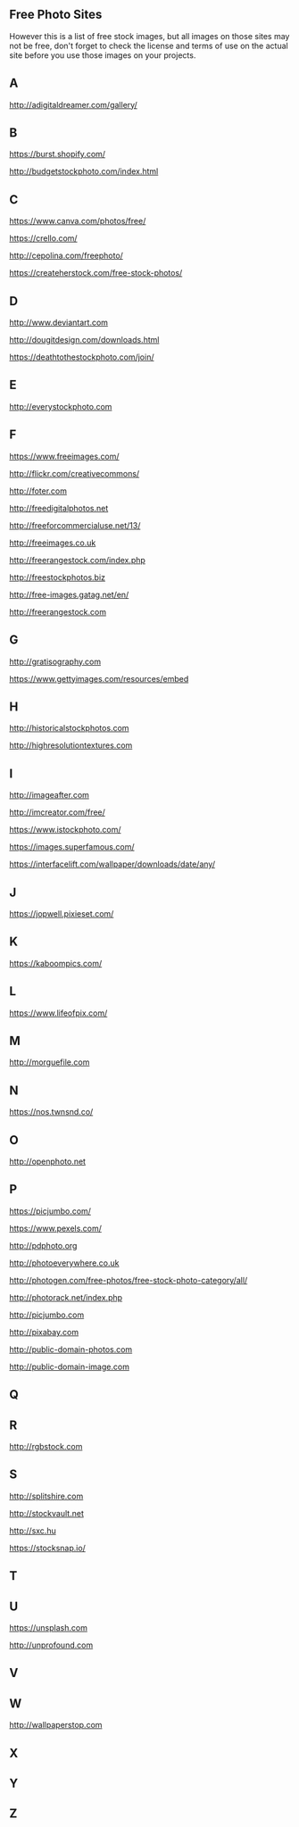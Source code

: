 
Free Photo Sites
-
However this is a list of free stock images, but all images on those sites may not be free, don't forget to check the license and terms of use on the actual site before you use those images on your projects.

A
-

http://adigitaldreamer.com/gallery/

B
-
https://burst.shopify.com/

http://budgetstockphoto.com/index.html 

C
-
https://www.canva.com/photos/free/

https://crello.com/

http://cepolina.com/freephoto/

https://createherstock.com/free-stock-photos/

D
-
http://www.deviantart.com

http://dougitdesign.com/downloads.html 

https://deathtothestockphoto.com/join/

E
-
http://everystockphoto.com

F
-

https://www.freeimages.com/

http://flickr.com/creativecommons/ 

http://foter.com

http://freedigitalphotos.net

http://freeforcommercialuse.net/13/

http://freeimages.co.uk 

http://freerangestock.com/index.php

http://freestockphotos.biz

http://free-images.gatag.net/en/

http://freerangestock.com

G
-
http://gratisography.com

https://www.gettyimages.com/resources/embed

H
-
http://historicalstockphotos.com 

http://highresolutiontextures.com

I
-
http://imageafter.com

http://imcreator.com/free/

https://www.istockphoto.com/

https://images.superfamous.com/

https://interfacelift.com/wallpaper/downloads/date/any/

J
-
https://jopwell.pixieset.com/

K
-
https://kaboompics.com/

L
-
https://www.lifeofpix.com/

M
-
http://morguefile.com

N
-
https://nos.twnsnd.co/

O
-
http://openphoto.net

P
-

https://picjumbo.com/

https://www.pexels.com/

http://pdphoto.org

http://photoeverywhere.co.uk

http://photogen.com/free-photos/free-stock-photo-category/all/

http://photorack.net/index.php 

http://picjumbo.com

http://pixabay.com

http://public-domain-photos.com

http://public-domain-image.com 

Q
-

R
-
http://rgbstock.com

S
-
http://splitshire.com

http://stockvault.net

http://sxc.hu

https://stocksnap.io/

T
-

U
-
https://unsplash.com

http://unprofound.com

V
-

W
-
http://wallpaperstop.com

X
-

Y
-

Z
-

